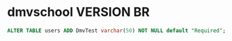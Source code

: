 # dmvschool VERSION BR

```sql
ALTER TABLE users ADD DmvTest varchar(50) NOT NULL default "Required";
```
